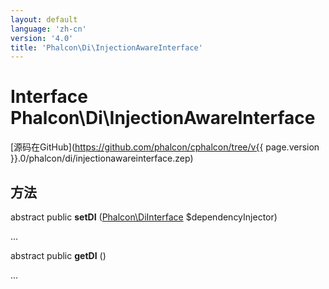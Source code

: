 ```yaml
---
layout: default
language: 'zh-cn'
version: '4.0'
title: 'Phalcon\Di\InjectionAwareInterface'
---
```


# Interface **Phalcon\Di\InjectionAwareInterface**

[源码在GitHub](https://github.com/phalcon/cphalcon/tree/v{{ page.version }}.0/phalcon/di/injectionawareinterface.zep)

## 方法

abstract public **setDI** ([Phalcon\DiInterface](Phalcon_DiInterface) $dependencyInjector)

...

abstract public **getDI** ()

...